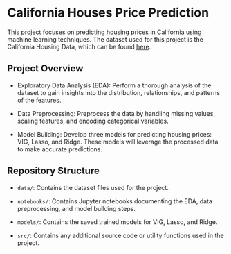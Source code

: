 # California Houses Price Prediction

This project focuses on predicting housing prices in California using machine learning techniques. The dataset used for this project is the California Housing Data, which can be found [here](https://www.kaggle.com/datasets/dhirajnirne/california-housing-data).

## Project Overview

- Exploratory Data Analysis (EDA): Perform a thorough analysis of the dataset to gain insights into the distribution, relationships, and patterns of the features.

- Data Preprocessing: Preprocess the data by handling missing values, scaling features, and encoding categorical variables.

- Model Building: Develop three models for predicting housing prices: VIG, Lasso, and Ridge. These models will leverage the processed data to make accurate predictions.

## Repository Structure

- `data/`: Contains the dataset files used for the project.

- `notebooks/`: Contains Jupyter notebooks documenting the EDA, data preprocessing, and model building steps.

- `models/`: Contains the saved trained models for VIG, Lasso, and Ridge.

- `src/`: Contains any additional source code or utility functions used in the project.
